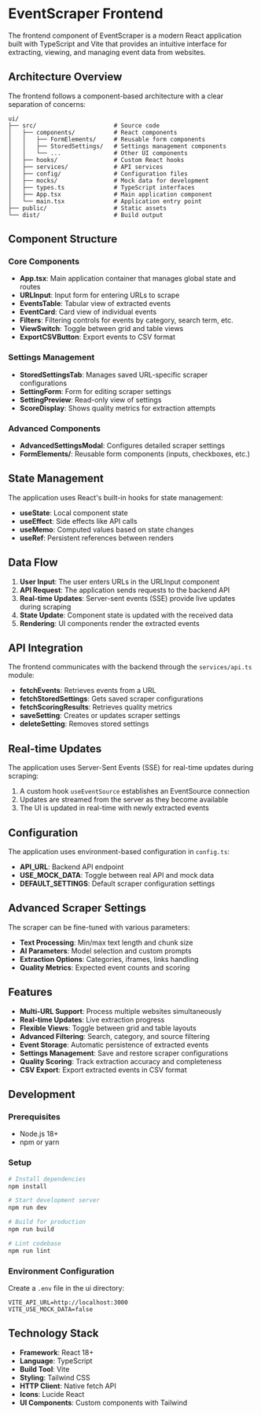 # EventScraper Frontend

The frontend component of EventScraper is a modern React application built with TypeScript and Vite that provides an intuitive interface for extracting, viewing, and managing event data from websites.

## Architecture Overview

The frontend follows a component-based architecture with a clear separation of concerns:

```
ui/
├── src/                      # Source code
│   ├── components/           # React components
│   │   ├── FormElements/     # Reusable form components
│   │   ├── StoredSettings/   # Settings management components
│   │   └── ...               # Other UI components
│   ├── hooks/                # Custom React hooks
│   ├── services/             # API services
│   ├── config/               # Configuration files
│   ├── mocks/                # Mock data for development
│   ├── types.ts              # TypeScript interfaces
│   ├── App.tsx               # Main application component
│   └── main.tsx              # Application entry point
├── public/                   # Static assets
└── dist/                     # Build output
```

## Component Structure

### Core Components

- **App.tsx**: Main application container that manages global state and routes
- **URLInput**: Input form for entering URLs to scrape
- **EventsTable**: Tabular view of extracted events
- **EventCard**: Card view of individual events
- **Filters**: Filtering controls for events by category, search term, etc.
- **ViewSwitch**: Toggle between grid and table views
- **ExportCSVButton**: Export events to CSV format

### Settings Management

- **StoredSettingsTab**: Manages saved URL-specific scraper configurations
- **SettingForm**: Form for editing scraper settings
- **SettingPreview**: Read-only view of settings
- **ScoreDisplay**: Shows quality metrics for extraction attempts

### Advanced Components

- **AdvancedSettingsModal**: Configures detailed scraper settings
- **FormElements/**: Reusable form components (inputs, checkboxes, etc.)

## State Management

The application uses React's built-in hooks for state management:

- **useState**: Local component state
- **useEffect**: Side effects like API calls
- **useMemo**: Computed values based on state changes
- **useRef**: Persistent references between renders

## Data Flow

1. **User Input**: The user enters URLs in the URLInput component
2. **API Request**: The application sends requests to the backend API
3. **Real-time Updates**: Server-sent events (SSE) provide live updates during scraping
4. **State Update**: Component state is updated with the received data
5. **Rendering**: UI components render the extracted events

## API Integration

The frontend communicates with the backend through the `services/api.ts` module:

- **fetchEvents**: Retrieves events from a URL
- **fetchStoredSettings**: Gets saved scraper configurations
- **fetchScoringResults**: Retrieves quality metrics
- **saveSetting**: Creates or updates scraper settings
- **deleteSetting**: Removes stored settings

## Real-time Updates

The application uses Server-Sent Events (SSE) for real-time updates during scraping:

1. A custom hook `useEventSource` establishes an EventSource connection
2. Updates are streamed from the server as they become available
3. The UI is updated in real-time with newly extracted events

## Configuration

The application uses environment-based configuration in `config.ts`:

- **API_URL**: Backend API endpoint
- **USE_MOCK_DATA**: Toggle between real API and mock data
- **DEFAULT_SETTINGS**: Default scraper configuration settings

## Advanced Scraper Settings

The scraper can be fine-tuned with various parameters:

- **Text Processing**: Min/max text length and chunk size
- **AI Parameters**: Model selection and custom prompts
- **Extraction Options**: Categories, iframes, links handling
- **Quality Metrics**: Expected event counts and scoring

## Features

- **Multi-URL Support**: Process multiple websites simultaneously
- **Real-time Updates**: Live extraction progress
- **Flexible Views**: Toggle between grid and table layouts
- **Advanced Filtering**: Search, category, and source filtering
- **Event Storage**: Automatic persistence of extracted events
- **Settings Management**: Save and restore scraper configurations
- **Quality Scoring**: Track extraction accuracy and completeness
- **CSV Export**: Export extracted events in CSV format

## Development

### Prerequisites

- Node.js 18+
- npm or yarn

### Setup

```bash
# Install dependencies
npm install

# Start development server
npm run dev

# Build for production
npm run build

# Lint codebase
npm run lint
```

### Environment Configuration

Create a `.env` file in the ui directory:

```
VITE_API_URL=http://localhost:3000
VITE_USE_MOCK_DATA=false
```

## Technology Stack

- **Framework**: React 18+
- **Language**: TypeScript
- **Build Tool**: Vite
- **Styling**: Tailwind CSS
- **HTTP Client**: Native fetch API
- **Icons**: Lucide React
- **UI Components**: Custom components with Tailwind